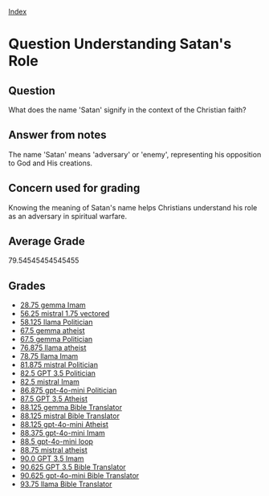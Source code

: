 
[Index](../../index.md)
# Question Understanding Satan's Role
## Question
What does the name 'Satan' signify in the context of the Christian faith?

## Answer from notes
The name 'Satan' means 'adversary' or 'enemy', representing his opposition to God and His creations.

## Concern used for grading
Knowing the meaning of Satan's name helps Christians understand his role as an adversary in spiritual warfare.

## Average Grade
79.54545454545455

## Grades
 * [28.75 gemma Imam](../answers/gemma_Imam/Understanding_Satan_s_Role.md)
 * [56.25 mistral 1.75 vectored](../answers/mistral_1.75_vectored/Understanding_Satan_s_Role.md)
 * [58.125 llama Politician](../answers/llama_Politician/Understanding_Satan_s_Role.md)
 * [67.5 gemma atheist](../answers/gemma_atheist/Understanding_Satan_s_Role.md)
 * [67.5 gemma Politician](../answers/gemma_Politician/Understanding_Satan_s_Role.md)
 * [76.875 llama atheist](../answers/llama_atheist/Understanding_Satan_s_Role.md)
 * [78.75 llama Imam](../answers/llama_Imam/Understanding_Satan_s_Role.md)
 * [81.875 mistral Politician](../answers/mistral_Politician/Understanding_Satan_s_Role.md)
 * [82.5 GPT 3.5 Politician](../answers/GPT_3.5_Politician/Understanding_Satan_s_Role.md)
 * [82.5 mistral Imam](../answers/mistral_Imam/Understanding_Satan_s_Role.md)
 * [86.875 gpt-4o-mini Politician](../answers/gpt-4o-mini_Politician/Understanding_Satan_s_Role.md)
 * [87.5 GPT 3.5 Atheist](../answers/GPT_3.5_Atheist/Understanding_Satan_s_Role.md)
 * [88.125 gemma Bible Translator](../answers/gemma_Bible_Translator/Understanding_Satan_s_Role.md)
 * [88.125 mistral Bible Translator](../answers/mistral_Bible_Translator/Understanding_Satan_s_Role.md)
 * [88.125 gpt-4o-mini Atheist](../answers/gpt-4o-mini_Atheist/Understanding_Satan_s_Role.md)
 * [88.375 gpt-4o-mini Imam](../answers/gpt-4o-mini_Imam/Understanding_Satan_s_Role.md)
 * [88.5 gpt-4o-mini loop](../answers/gpt-4o-mini_loop/Understanding_Satan_s_Role.md)
 * [88.75 mistral atheist](../answers/mistral_atheist/Understanding_Satan_s_Role.md)
 * [90.0 GPT 3.5 Imam](../answers/GPT_3.5_Imam/Understanding_Satan_s_Role.md)
 * [90.625 GPT 3.5 Bible Translator](../answers/GPT_3.5_Bible_Translator/Understanding_Satan_s_Role.md)
 * [90.625 gpt-4o-mini Bible Translator](../answers/gpt-4o-mini_Bible_Translator/Understanding_Satan_s_Role.md)
 * [93.75 llama Bible Translator](../answers/llama_Bible_Translator/Understanding_Satan_s_Role.md)
